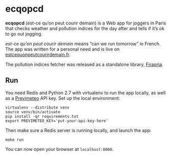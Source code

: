 # ecqopcd

**ecqopcd** (est-ce qu’on peut courir demain) is a Web app for joggers in Paris
that checks weather and pollution indices for the day after and tells if it’s
ok to go out jogging.

*est-ce qu’on peut courir demain* means “can we run tomorrow” in French. The
app was written for a personal need and is live on [estcequonpeutcourirdemain.fr](http://estcequonpeutcourirdemain.fr).

The pollution indices fetcher was released as a standalone library,
[Firapria][].

[Firapria]: https://github.com/bfontaine/firapria

## Run

You need Redis and Python 2.7 with virtualenv to run the app locally, as well
as a [Previmeteo](http://previmeteo.com/) API key. Set up the local
environment:

    virtualenv --distribute venv
    source venv/bin/activate
    pip install -qr requirements.txt
    export PREVIMETEO_KEY='put-your-api-key-here'

Then make sure a Redis server is running locally, and launch the app:

    make run

You can now open your browser at `localhost:8000`.
